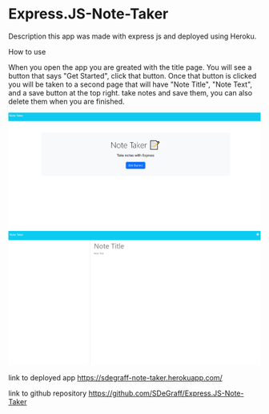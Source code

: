 # Express.JS-Note-Taker

Description
this app was made with express js and deployed using Heroku. 

How to use

When you open the app you are greated with the title page. You will see a button that says "Get Started", click that button. Once that button is clicked you will be taken to a second page that will have "Note Title", "Note Text", and a save button at the top right. take notes and save them, you can also delete them when you are finished. 

![image of firt page](./public/assets/images/Note%20Taker.png)
![image of second page](./public/assets/images/note%20taker%202.png)

link to deployed app
https://sdegraff-note-taker.herokuapp.com/

link to github repository
https://github.com/SDeGraff/Express.JS-Note-Taker